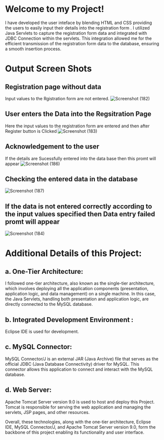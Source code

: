 # Welcome to my Project! 

I have developed the user inteface by blending HTML and CSS  providing the users to easily input their details into the registration form . I utilized Java Servlets to capture the  registration form data and integrated  with  JDBC Connection within the servlets. This integration allowed me for the efficient transmission of the registration form data to the database, ensuring a smooth insertion process.

# Output Screen Shots

## Registration page without data

Input values to the Rgistration form  are not entered.
![Screenshot (182)](https://github.com/Sathwik-07/Registration-Project/assets/130444732/b218a166-3758-4689-9368-b977c6cb23c2)



## User enters the Data into the Regsitration Page

Here the input values to the registration form  are  entered and then after Register button is Clicked
![Screenshot (183)](https://github.com/Sathwik-07/Registration-Project/assets/130444732/1f1426a1-afc1-479d-80c7-1efe119a52e8)



## Acknowledgement to  the  user

If the details  are Sucessfully entered into the data base then this promt will appear
![Screenshot (186)](https://github.com/Sathwik-07/Registration-Project/assets/130444732/8f43c2e5-6210-451b-b685-45c493e178e3)


## Checking the entered data in the database
![Screenshot (187)](https://github.com/Sathwik-07/Registration-Project/assets/130444732/a7897b30-7a8c-4790-bf8f-e98f813a7f95)

 ## If the data is not entered correctly according to the input values specified then Data entry failed promt will appear


 
![Screenshot (184)](https://github.com/Sathwik-07/Registration-Project/assets/130444732/d4b271a4-599a-462a-94cc-af9703f87879)



 # Additional Details of this Project:

## a. One-Tier Architecture:
I followed  one-tier architecture, also known as the single-tier architecture, which  involves deploying all the application components (presentation, application logic, and data management) on a single machine. In this case, the Java Servlets, handling both presentation and application logic, are directly connected to the MySQL database.


## b. Integrated Development Environment :
Eclipse IDE is used for development. 

## c. MySQL Connector:

MySQL Connector/J is an external JAR (Java Archive) file that serves as the official JDBC (Java Database Connectivity) driver for MySQL. This connector allows  this application to connect and interact with the MySQL database.

## d. Web Server:

Apache Tomcat Server version 9.0 is used to host and deploy this Project. Tomcat is responsible for serving the web application and managing the servlets, JSP pages, and other resources.

Overall, these technologies, along with the one-tier architecture, Eclipse IDE, MySQL Connector/J, and Apache Tomcat Server version 9.0, form the backbone of this project  enabling its functionality and user interface.








